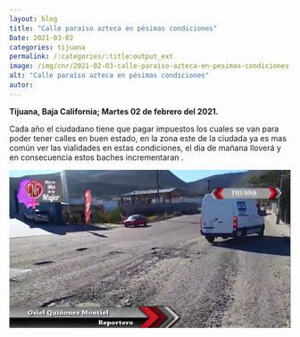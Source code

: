 ```yaml
---
layout: blog
title: "Calle paraíso azteca en pésimas condiciones"
Date: 2021-03-02
categories: tijuana
permalink: /:categories/:title:output_ext
image: /img/cnr/2021-02-03-calle-paraiso-azteca-en-pesimas-condiciones.jpg
alt: "Calle paraíso azteca en pésimas condiciones"
autor:
---
```


**Tijuana, Baja California; Martes 02 de febrero del 2021.** 

Cada año el ciudadano tiene que pagar impuestos los cuales se van para poder tener calles en buen estado, en la zona este de la ciudada ya es mas común ver las vialidades en estas condiciones, el dia de mañana lloverá y en consecuencia estos baches incrementaran .

<div id="carouselExampleSlidesOnly" class="carousel slide" data-ride="carousel">
  <div class="carousel-inner">
    <div class="carousel-item active">
       <img class="d-block w-100" src="/img/cnr/2021-02-03-calle-paraiso-azteca-en-pesimas-condiciones.jpg" loading="lazy"  alt="Calle paraíso azteca en pésimas condiciones">
    </div>
  </div>
</div>